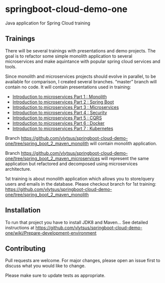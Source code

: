 # springboot-cloud-demo-one
Java application for Spring Cloud training

## Trainings
There will be several trainings with presentations and demo projects. The goal is to refactor some simple monolith application to several microservices and make aquintance with popular spring cloud services and tools.

Since monolith and microservices projects should evolve in parallel, to be available for comparison, I created several branches. “master” branch will contain no code. It will contain presentations used in training:
* [Introduction to microservices Part 1 : Monolith](../../raw/master/docs/Introduction_To_Microservices_Part_1_monolith.pptx)
* [Introduction to microservices Part 2 : Spring Boot](../../raw/master/docs/Introduction_To_Microservices_Part_2_boot.pptx)
* [Introduction to microservices Part 3 : Microservices](../../raw/master/docs/Introduction_To_Microservices_Part_3_microservice.pptx)
* [Introduction to microservices Part 4 : Security](../../raw/master/docs/Introduction_To_Microservices_Part_4_security.pptx)
* [Introduction to microservices Part 5 : CQRS](../../raw/master/docs/Introduction_To_Microservices_Part_5_cqrs.pptx)
* [Introduction to microservices Part 6 : Docker](../../raw/master/docs/Introduction_To_Microservices_Part_6_docker.pptx)
* [Introduction to microservices Part 7 : Kubernetes](../../raw/master/docs/Introduction_To_Microservices_Part_7_kubernetes.pptx)

Branch https://github.com/vlytsus/springboot-cloud-demo-one/tree/spring_boot_2_maven_monolith will contain monolith application.

Branch https://github.com/vlytsus/springboot-cloud-demo-one/tree/spring_boot_2_maven_microservices will represent the same application but refactored and decomposed using microservices architecture.

1st training is about monolith application which allows you to store/query users and emails in the database. Please checkout branch for 1st training: https://github.com/vlytsus/springboot-cloud-demo-one/tree/spring_boot_2_maven_monolith



## Installation
To run that project you have to install JDK8 and Maven...
See detailed instructions at https://github.com/vlytsus/springboot-cloud-demo-one/wiki/Prepare-development-environment


## Contributing
Pull requests are welcome. For major changes, please open an issue first to discuss what you would like to change.

Please make sure to update tests as appropriate.


